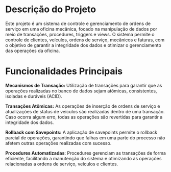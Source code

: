 
 <h1>
   Descrição do Projeto
 </h1> 
Este projeto é um sistema de controle e gerenciamento de ordens de serviço em uma oficina mecânica, focado na manipulação de dados por meio de transações, procedures, triggers e views. O sistema permite o controle de clientes, veículos, ordens de serviço, mecânicos e faturas, com o objetivo de garantir a integridade dos dados e otimizar o gerenciamento das operações da oficina.

<h1> Funcionalidades Principais   </h1> 

<b> Mecanismos de Transação: </b> Utilização de transações para garantir que as operações realizadas no banco de dados sejam atômicas, consistentes, isoladas e duráveis (ACID).

<b>Transações Atômicas:</b> As operações de inserção de ordens de serviço e atualizações de status de veículos são realizadas dentro de uma transação. Caso ocorra algum erro, todas as operações são revertidas para garantir a integridade dos dados.

<b> Rollback com Savepoints:</b> A aplicação de savepoints permite o rollback parcial de operações, garantindo que falhas em uma parte do processo não afetem outras operações realizadas com sucesso.

<b>Procedures Automatizadas</b>: Procedures gerenciam as transações de forma eficiente, facilitando a manutenção do sistema e otimizando as operações relacionadas a ordens de serviço, veículos e clientes.
